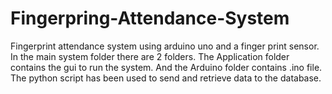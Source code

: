 # Fingerpring-Attendance-System
Fingerprint attendance system using arduino uno and a finger print sensor.
In the main system folder there are 2 folders. The Application folder contains the gui to run the system. And the Arduino folder contains .ino file. The python script has been used to send and retrieve data to the database.
